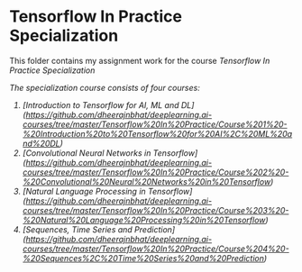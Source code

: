 # Tensorflow In Practice Specialization
This folder contains my assignment work for the course <i>Tensorflow In Practice Specialization<i/>

The specialization course consists of four courses:

  1. [Introduction to Tensorflow for AI, ML and DL] (https://github.com/dheerajnbhat/deeplearning.ai-courses/tree/master/Tensorflow%20In%20Practice/Course%201%20-%20Introduction%20to%20Tensorflow%20for%20AI%2C%20ML%20and%20DL)  
  2. [Convolutional Neural Networks in Tensorflow] (https://github.com/dheerajnbhat/deeplearning.ai-courses/tree/master/Tensorflow%20In%20Practice/Course%202%20-%20Convolutional%20Neural%20Networks%20in%20Tensorflow)
  3. [Natural Language Processing in Tensorflow] (https://github.com/dheerajnbhat/deeplearning.ai-courses/tree/master/Tensorflow%20In%20Practice/Course%203%20-%20Natural%20Language%20Processing%20in%20Tensorflow)
  4. [Sequences, Time Series and Prediction] (https://github.com/dheerajnbhat/deeplearning.ai-courses/tree/master/Tensorflow%20In%20Practice/Course%204%20-%20Sequences%2C%20Time%20Series%20and%20Prediction)
